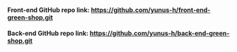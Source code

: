 #### Front-end GitHub repo link: https://github.com/yunus-h/front-end-green-shop.git

#### Back-end GitHub repo link: https://github.com/yunus-h/back-end-green-shop.git